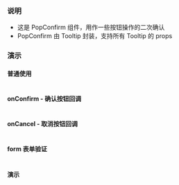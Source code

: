 ### 说明

-   这是 PopConfirm 组件，用作一些按钮操作的二次确认
-   PopConfirm 由 Tooltip 封装，支持所有 Tooltip 的 props

### 演示

#### 普通使用

```js {"codepath": "popConfirm.jsx"}
```

#### onConfirm - 确认按钮回调

```js {"codepath": "onConfirm.jsx"}
```

#### onCancel - 取消按钮回调

```js {"codepath": "onCancel.jsx"}
```

#### form 表单验证

```js {"codepath": "form.jsx"}
```

#### 演示

```js {"codepath": "demo.jsx"}
```
